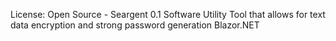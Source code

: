 License: Open Source -  Seargent 0.1
Software Utility Tool that allows for text data encryption and strong password generation
Blazor.NET 
